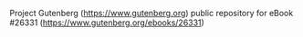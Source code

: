Project Gutenberg (https://www.gutenberg.org) public repository for eBook #26331 (https://www.gutenberg.org/ebooks/26331)
